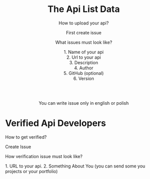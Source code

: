 <div align="center">
  <h1>The Api List Data</h1>
  <p>How to upload your api?</p>
  <p>First create issue</p>
  <p>What issues must look like?</p>
  
  <p>
  1. Name of your api<br>
  2. Url to your api<br>
  3. Description<br>
  4. Author<br>
  5. GitHub (optional)<br>
  6. Version
  </p>
  <br>
  <br>
  <p>You can write issue only in english or polish</p>
 </div>
 
 <h1>Verified Api Developers</h1>
<p>How to get verified?</p>
  <p>Create Issue</p>
  
  <p>How verification issue must look like?</p>
  
  <p>
  1. URL to your api.
  2. Something About You (you can send some you projects or your portfolio)
  </p>
